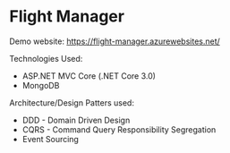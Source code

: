 # Flight Manager

Demo website: https://flight-manager.azurewebsites.net/

Technologies Used:
- ASP.NET MVC Core (.NET Core 3.0)
- MongoDB

Architecture/Design Patters used:
- DDD - Domain Driven Design
- CQRS - Command Query Responsibility Segregation
- Event Sourcing

